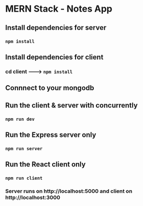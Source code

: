 # MERN Stack - Notes App

## Install dependencies for server

### `npm install`

## Install dependencies for client

### cd client ---> `npm install`

## Connnect to your mongodb

## Run the client & server with concurrently

### `npm run dev`

## Run the Express server only

### `npm run server`

## Run the React client only

### `npm run client`

### Server runs on http://localhost:5000 and client on http://localhost:3000
